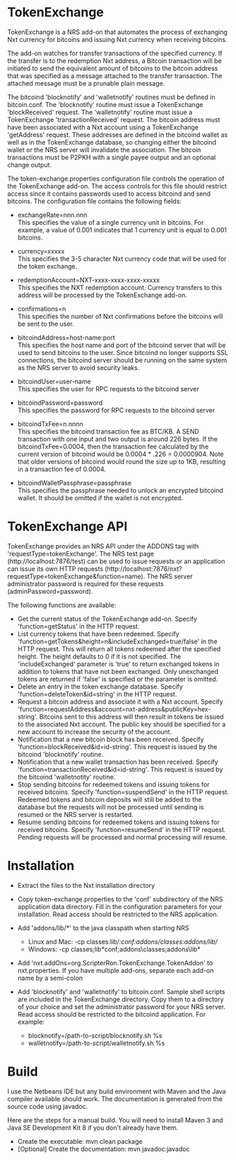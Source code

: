 TokenExchange
=============

TokenExchange is a NRS add-on that automates the process of exchanging Nxt currency for bitcoins and issuing Nxt currency when receiving bitcoins.  

The add-on watches for transfer transactions of the specified currency.  If the transfer is to the redemption Nxt address, a Bitcoin transaction will be initiated to send the equivalent amount of bitcoins to the bitcoin address that was specified as a message attached to the transfer transaction.  The attached message must be a prunable plain message.

The bitcoind 'blocknotify' and 'walletnotify' routines must be defined in bitcoin.conf.  The 'blocknotify' routine must issue a TokenExchange 'blockReceived' request.  The 'walletnotify' routine must issue a TokenExchange 'transactionReceived' request.  The bitcoin address must have been associated with a Nxt account using a TokenExchange 'getAddress' request.  These addresses are defined in the bitcoind wallet as well as in the TokenExchange database, so changing either the bitcoind wallet or the NRS server will invalidate the association.  The bitcoin transactions must be P2PKH with a single payee output and an optional change output.

The token-exchange.properties configuration file controls the operation of the TokenExchange add-on.  The access controls for this file should restrict access since it contains passwords used to access bitcoind and send bitcoins.  The configuration file contains the following fields:    

- exchangeRate=nnn.nnn    
    This specifies the value of a single currency unit in bitcoins.  For example, a value of 0.001 indicates that 1 currency unit is equal to 0.001 bitcoins.
 
- currency=xxxxx    
    This specifies the 3-5 character Nxt currency code that will be used for the token exchange.

- redemptionAccount=NXT-xxxx-xxxx-xxxx-xxxxx    
    This specifies the NXT redemption account.  Currency transfers to this address will be processed by the TokenExchange add-on.
    
- confirmations=n    
    This specifies the number of Nxt confirmations before the bitcoins will be sent to the user.
    
- bitcoindAddress=host-name:port    
    This specifies the host name and port of the bitcoind server that will be used to send bitcoins to the user.  Since bitcoind no longer supports SSL connections, the bitcoind server should be running on the same system as the NRS server to avoid security leaks.
    
- bitcoindUser=user-name   
    This specifies the user for RPC requests to the bitcoind server
    
- bitcoindPassword=password    
    This specifies the password for RPC requests to the bitcoind server
    
- bitcoindTxFee=n.nnnn    
    This specifies the bitcoind transaction fee as BTC/KB.  A SEND transaction with one input and two output is around 226 bytes.  If the bitcoindTxFee=0.0004, then the transaction fee calculated by the current version of bitcoind would be 0.0004 * .226 = 0.0000904.  Note that older versions of bitcoind would round the size up to 1KB, resulting in a transaction fee of 0.0004.
    
- bitcoindWalletPassphrase=passphrase    
    This specifies the passphrase needed to unlock an encrypted bitcoind wallet.  It should be omitted if the wallet is not encrypted.


TokenExchange API
=================

TokenExchange provides an NRS API under the ADDONS tag with 'requestType=tokenExchange'.  The NRS test page (http://localhost:7876/test) can be used to issue requests or an application can issue its own HTTP requests (http://localhost:7876/nxt?requestType=tokenExchange&function=name).  The NRS server administrator password is required for these requests (adminPassword=password).

The following functions are available:

  - Get the current status of the TokenExchange add-on.  Specify 'function=getStatus' in the HTTP request.
  - List currency tokens that have been redeemed.  Specify 'function=getTokens&height=n&includeExchanged=true/false' in the HTTP request.  This will return all tokens redeemed after the specified height.  The height defaults to 0 if it is not specified.  The 'includeExchanged' parameter is 'true' to return exchanged tokens in addition to tokens that have not been exchanged.  Only unexchanged tokens are returned if 'false' is specified or the parameter is omitted.
  - Delete an entry in the token exchange database.  Specify 'function=deleteToken&id=string' in the HTTP request.
  - Request a bitcoin address and associate it with a Nxt account.  Specify 'function=requestAddress&account=nxt-address&publicKey=hex-string'.  Bitcoins sent to this address will then result in tokens be issued to the associated Nxt account.  The public key should be specified for a new account to increase the security of the account.
  - Notification that a new bitcoin block has been received.  Specify 'function=blockReceived&id=id-string'.  This request is issued by the bitcoind 'blocknotify' routine.
  - Notification that a new wallet transaction has been received.  Specify 'function=transactionReceived&id=id-string'.  This request is issued by the bitcoind 'walletnotity' routine.
  - Stop sending bitcoins for redeemed tokens and issuing tokens for received bitcoins.  Specify 'function=suspendSend' in the HTTP request.  Redeemed tokens and bitcoin deposits will still be added to the database but the requests will not be processed until sending is resumed or the NRS server is restarted.
  - Resume sending bitcoins for redeemed tokens and issuing tokens for received bitcoins.  Specify 'function=resumeSend' in the HTTP request.  Pending requests will be processed and normal processing will resume.

    
Installation
============

- Extract the files to the Nxt installation directory    

- Copy token-exchange.properties to the 'conf' subdirectory of the NRS application data directory.  Fill in the configuration parameters for your installation.  Read access should be restricted to the NRS application.

- Add 'addons/lib/*' to the java classpath when starting NRS    
    - Linux and Mac: -cp classes:lib/*:conf:addons/classes:addons/lib/*    
    - Windows: -cp classes;lib\*conf;addons\classes;addons\lib\*    

- Add 'nxt.addOns=org.ScripterRon.TokenExchange.TokenAddon' to nxt.properties. If you have multiple add-ons, separate each add-on name by a semi-colon

- Add 'blocknotify' and 'walletnotify' to bitcoin.conf.  Sample shell scripts are included in the TokenExchange directory.  Copy them to a directory of your choice and set the administrator password for your NRS server.  Read access should be restricted to the bitcoind application.  For example:    
    - blocknotify=/path-to-script/blocknotify.sh %s    
    - walletnotify=/path-to-script/walletnotify.sh %s    

    
Build
=====

I use the Netbeans IDE but any build environment with Maven and the Java compiler available should work.  The documentation is generated from the source code using javadoc.

Here are the steps for a manual build.  You will need to install Maven 3 and Java SE Development Kit 8 if you don't already have them.

  - Create the executable: mvn clean package    
  - [Optional] Create the documentation: mvn javadoc:javadoc    
